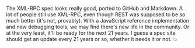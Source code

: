 The XML-RPC spec looks really good, ported to GitHub and Markdown. A lot of people still use XML-RPC, even though REST was supposed to be so much better (it's not, provably). With a JavaScript reference implementation and new debugging tools, we may find there's new life in the community. Or at the very least, it'll be ready for the next 21 years. I guess a spec site should get an update every 21 years or so, whether it needs it or not. :boom:
